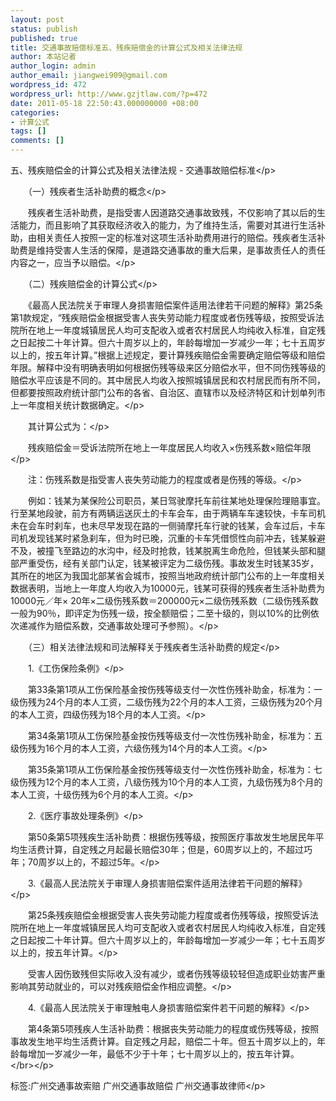 ```yaml
---
layout: post
status: publish
published: true
title: 交通事故赔偿标准五、残疾赔偿金的计算公式及相关法律法规
author: 本站记者
author_login: admin
author_email: jiangwei909@gmail.com
wordpress_id: 472
wordpress_url: http://www.gzjtlaw.com/?p=472
date: 2011-05-18 22:50:43.000000000 +08:00
categories:
- 计算公式
tags: []
comments: []
---
```

<p>五、残疾赔偿金的计算公式及相关法律法规 - 交通事故赔偿标准<&#47;p><p>　　（一）残疾者生活补助费的概念<&#47;p><p>　　残疾者生活补助费，是指受害人因道路交通事故致残，不仅影响了其以后的生活能力，而且影响了其获取经济收入的能力，为了维持生活，需要对其进行生活补助，由相关责任人按照一定的标准对这项生活补助费用进行的赔偿。残疾者生活补助费是维持受害人生活的保障，是道路交通事故的重大后果，是事故责任人的责任内容之一，应当予以赔偿。<&#47;p><p>　　（二）残疾赔偿金的计算公式<&#47;p><p>　　《最高人民法院关于审理人身损害赔偿案件适用法律若干问题的解释》第25条第1款规定，&ldquo;残疾赔偿金根据受害人丧失劳动能力程度或者伤残等级，按照受诉法院所在地上一年度城镇居民人均可支配收入或者农村居民人均纯收入标准，自定残之日起按二十年计算。但六十周岁以上的，年龄每增加一岁减少一年；七十五周岁以上的，按五年计算。&rdquo;根据上述规定，要计算残疾赔偿金需要确定赔偿等级和赔偿年限。解释中没有明确表明如何根据伤残等级来区分赔偿水平，但不同伤残等级的赔偿水平应该是不同的。其中居民人均收入按照城镇居民和农村居民而有所不同，但都要按照政府统计部门公布的各省、自治区、直辖市以及经济特区和计划单列市上一年度相关统计数据确定。<&#47;p><p>　　其计算公式为：<&#47;p><p>　　残疾赔偿金＝受诉法院所在地上一年度居民人均收入&times;伤残系数&times;赔偿年限<&#47;p><p>　　注：伤残系数是指受害人丧失劳动能力的程度或者是伤残的等级。<&#47;p><p>　　例如：钱某为某保险公司职员，某日驾驶摩托车前往某地处理保险理赔事宜。行至某地段驶，前方有两辆运送灰土的卡车会车，由于两辆车车速较快，卡车司机未在会车时刹车，也未尽早发现在路的一侧骑摩托车行驶的钱某，会车过后，卡车司机发现钱某时紧急刹车，但为时已晚，沉重的卡车凭借惯性向前冲去，钱某躲避不及，被撞飞至路边的水沟中，经及时抢救，钱某脱离生命危险，但钱某头部和腿部严重受伤，经有关部门认定，钱某被评定为二级伤残。事故发生时钱某35岁，其所在的地区为我国北部某省会城市，按照当地政府统计部门公布的上一年度相关数据表明，当地上一年度人均收入为10000元，钱某可获得的残疾者生活补助费为10000元／年&times; 20年&times;二级伤残系数＝200000元&times;二级伤残系数（二级伤残系数一般为90％，即评定为伤残一级，按全额赔偿；二至十级的，则以10%的比例依次递减作为赔偿系数，交通事故处理可予参照）。<&#47;p><p>　　（三）相关法律法规和司法解释关于残疾者生活补助费的规定<&#47;p><p>　　1.《工伤保险条例》<&#47;p><p>　　第33条第1项从工伤保险基金按伤残等级支付一次性伤残补助金，标准为：一级伤残为24个月的本人工资，二级伤残为22个月的本人工资，三级伤残为20个月的本人工资，四级伤残为18个月的本人工资。<&#47;p><p>　　第34条第1项从工伤保险基金按伤残等级支付一次性伤残补助金，标准为：五级伤残为16个月的本人工资，六级伤残为14个月的本人工资。<&#47;p><p>　　第35条第1项从工伤保险基金按伤残等级支付一次性伤残补助金，标准为：七级伤残为12个月的本人工资，八级伤残为10个月的本人工资，九级伤残为8个月的本人工资，十级伤残为6个月的本人工资。<&#47;p><p>　　2.《医疗事故处理条例》<&#47;p><p>　　第50条第5项残疾生活补助费：根据伤残等级，按照医疗事故发生地居民年平均生活费计算，自定残之月起最长赔偿30年；但是，60周岁以上的，不超过巧年；70周岁以上的，不超过5年。<&#47;p><p>　　3.《最高人民法院关于审理人身损害赔偿案件适用法律若干问题的解释》<&#47;p><p>　　第25条残疾赔偿金根据受害人丧失劳动能力程度或者伤残等级，按照受诉法院所在地上一年度城镇居民人均可支配收入或者农村居民人均纯收入标准，自定残之日起按二十年计算。但六十周岁以上的，年龄每增加一岁减少一年；七十五周岁以上的，按五年计算。<&#47;p><p>　　受害人因伤致残但实际收入没有减少，或者伤残等级较轻但造成职业妨害严重影响其劳动就业的，可以对残疾赔偿金作相应调整。<&#47;p><p>　　4.《最高人民法院关于审理触电人身损害赔偿案件若干问题的解释》<&#47;p><p>　　第4条第5项残疾人生活补助费：根据丧失劳动能力的程度或伤残等级，按照事故发生地平均生活费计算。自定残之月起，赔偿二十年。但五十周岁以上的，年龄每增加一岁减少一年，最低不少于十年；七十周岁以上的，按五年计算。<br><&#47;br><&#47;p><br&#47;><p>标签:广州交通事故索赔 广州交通事故赔偿 广州交通事故律师<&#47;p>
